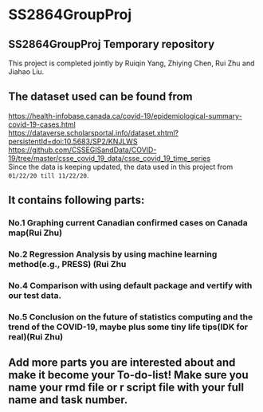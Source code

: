 # SS2864GroupProj<br/>
## SS2864GroupProj Temporary repository<br/>
This project is completed jointly by Ruiqin Yang, Zhiying Chen, Rui Zhu and Jiahao Liu.<br/>
## The dataset used can be found from <br/> 
https://health-infobase.canada.ca/covid-19/epidemiological-summary-covid-19-cases.html<br/>
https://dataverse.scholarsportal.info/dataset.xhtml?persistentId=doi:10.5683/SP2/KNJLWS<br/>
https://github.com/CSSEGISandData/COVID-19/tree/master/csse_covid_19_data/csse_covid_19_time_series<br/>
Since the data is keeping updated, the data used in this project from `01/22/20 till 11/22/20`.
## It contains following parts:<br/>
  ### No.1 Graphing current Canadian confirmed cases on Canada map(Rui Zhu)<br/>
  ### No.2 Regression Analysis by using machine learning method(e.g., PRESS) (Rui Zhu<br/>
  ### No.4 Comparison with using default package and vertify with our test data.
  ### No.5 Conclusion on the future of statistics computing and the trend of the COVID-19, maybe plus some tiny life tips(IDK for real)(Rui Zhu)<br/>
##
## Add more parts you are interested about and make it become your To-do-list! Make sure you name your rmd file or r script file with your full name and task number.
